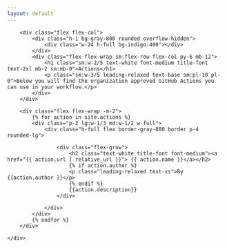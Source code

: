 ```yaml
---
layout: default
---
```

<section class="text-gray-400 bg-gray-900 body-font">
    <div class="container px-5 py-24 mx-auto">

        <div class="flex flex-col">
            <div class="h-1 bg-gray-800 rounded overflow-hidden">
                <div class="w-24 h-full bg-indigo-400"></div>
            </div>
            <div class="flex flex-wrap sm:flex-row flex-col py-6 mb-12">
                <h1 class="sm:w-2/5 text-white font-medium title-font text-2xl mb-2 sm:mb-0">Actions</h1>
                <p class="sm:w-3/5 leading-relaxed text-base sm:pl-10 pl-0">Below you will find the organization approved GitHub Actions you can use in your workflow.</p>
            </div>
        </div>

        <div class="flex flex-wrap -m-2">
            {% for action in site.actions %}
            <div class="p-2 lg:w-1/3 md:w-1/2 w-full">
                <div class="h-full flex border-gray-800 border p-4 rounded-lg">

                    <div class="flex-grow">
                        <h2 class="text-white title-font font-medium"><a href="{{ action.url | relative_url }}"> {{ action.name }}</a></h2>
                        {% if action.author %}                        
                        <p class="leading-relaxed text-xs">By {{action.author }}</p>
                        {% endif %}
                        {{action.description}}
                    </div>

                </div>
            </div>
            {% endfor %}
        </div>

    </div>
</section>